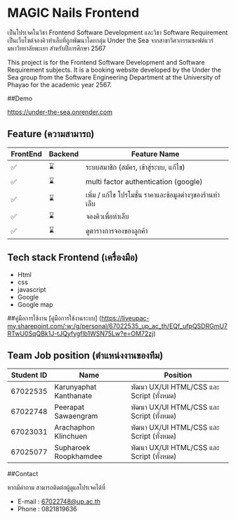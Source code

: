 # MAGIC Nails Frontend
เป็นโปรเจคในวิชา Frontend Software Development และวิชา Software Requirement
เป็นเว็บไซต์จองคิวทำเล็บที่ถูกพัฒนาโดยกลุ่ม Under the Sea จากสาขาวิศวกรรมซอฟต์แวร์ มหาวิทยาลัยพะเยา สำหรับปีการศึกษา 2567

This project is for the Frontend Software Development and Software Requirement subjects. It is a booking website developed by the Under the Sea group from the Software Engineering Department at the University of Phayao for the academic year 2567.

##Demo

https://under-the-sea.onrender.com

## Feature (ความสามารถ)

| FrontEnd | Backend | Feature Name |
|----------|---------|-------------|
| ✅ | ⌛ | ระบบสมาชิก (สมัคร, เข้าสู่ระบบ, แก้ไข) |
| ✅ | ⌛ | multi factor authentication (google) |
| ✅ | ⌛ | เพิ่ม  / แก้ไข  โปรโมชั่น ราคาและข้อมูลต่างๆของร้านทำเล็บ |
| ✅ | ⌛ | จองคิวเพื่อทำเล็บ |
| ✅ | ⌛ | ดูตารางการจองของลูกค้า |



## Tech stack Frontend (เครื่องมือ)

- Html
- css
- javascript
- Google
- Google map

##คู่มือการใช้งาน
  [คู่มือการใช้งานระบบ] (https://liveupac-my.sharepoint.com/:w:/g/personal/67022535_up_ac_th/EQf_ufpQSDRGmU7RTwU0SqQBk1J-tJQyfygflb1WSN75Lw?e=OM72zj)
## Team Job position (ตำแหน่งงานของทีม)

| Student ID  | Name | Position | 
|--------------|----------------------|----------------------|
| 67022535     | Karunyaphat Kanthanate  |พัฒนา UX/UI HTML/CSS และ Script (ทั้งหมด) |
| 67022748     | Peerapat Sawaengram     |พัฒนา UX/UI HTML/CSS และ Script (ทั้งหมด) |
| 67023031     | Arachaphon Klinchuen    |พัฒนา UX/UI HTML/CSS และ Script (ทั้งหมด) |
| 67025077     | Supharoek Roopkhamdee   |พัฒนา UX/UI HTML/CSS และ Script (ทั้งหมด) |

##Contact

หากมีคำถาม สามารถติดต่อผู้ดูแลโปรเจคได้ที่
- E-mail : 67022748@up.ac.th
- Phone : 0821819636
